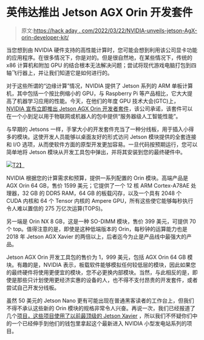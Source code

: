 # 英伟达推出 Jetson AGX Orin 开发套件

> 原文:[https://hack aday . com/2022/03/22/NVIDIA-unveils-jetson-AgX-orin-developer-kit/](https://hackaday.com/2022/03/22/nvidia-unveils-jetson-agx-orin-developer-kit/)

当您想到由 NVIDIA 硬件支持的高性能计算时，您可能会想到利用该公司显卡功能的应用程序。在很多情况下，你是对的。但是很自然地，在某些情况下，传统的 x86 计算机和附加 GPU 的结合根本无法解决问题；尝试将现代游戏电脑打包到四轴飞行器上，并让我们知道它是如何进行的。

对于这些所谓的“边缘计算”情况，NVIDIA 提供了 Jetson 系列的 ARM 单板计算机，其中包括一个按比例缩小的 GPU，与 Raspberry Pi 等产品相比，它大大提高了机器学习应用的性能。今天，在他们的年度 GPU 技术大会(GTC)上， [NVIDIA 宣布立即推出 Jetson AGX Orin 开发者套件](https://www.nvidia.com/en-us/autonomous-machines/embedded-systems/jetson-orin/)，该公司承诺，该套件可以在一个小到足以用于物联网或机器人的包中提供“服务器级人工智能性能”。

与早期的 Jetsons 一样，手掌大小的开发套件充当了一种分线板，用于插入小得多的模块。这使开发人员能够以桌面友好的形式访问 Jetson 模块提供的全套连接和 I/O 选项，从而使软件方面的原型开发更加容易。一旦代码按预期运行，您可以简单地将 Jetson 模块从开发工具包中弹出，并将其安装到您的最终硬件中。

[![](../Images/22daababdf23a68c768bfd2561eee04d.png)T2】](https://hackaday.com/wp-content/uploads/2022/03/jetsonorin_detail.png)

NVIDIA 根据您的计算需求和预算，提供一系列配置的 Orin 模块。高端产品是 AGX Orin 64 GB，售价 1599 美元；它提供了一个 12 核 ARM Cortex-A78AE 处理器，32 GB 的 DDR5 RAM，64 GB 的板载闪存，以及一个具有 2048 个 CUDA 内核和 64 个 Tensor 内核的 Ampere GPU，所有这些使它能够每秒执行令人难以置信的 275 万亿次运算(TOPS)。

另一端是 Orin NX 8 GB，这是一种 SO-DIMM 模块，售价 399 美元，可提供 70 个 top。值得注意的是，即使是这种低端版本的 Orin，每秒钟的运算能力也是 2018 年 Jetson AGX Xavier 的两倍以上，后者迄今为止是产品线中最强大的产品。

Jetson AGX Orin 开发工具包的售价为 1，999 美元，包括 AGX Orin 64 GB 模块。有趣的是，NVIDIA 表示，板载软件能够模拟任何较低层的模块，因此如果您的最终硬件将使用更便宜的模块，您不必更换内部模块。当然，与此相反的是，即使是那些只计划使用更经济实惠的设备的人，也不得不支付昂贵的开发套件，或者尝试自己开发分线板。

虽然 50 美元的 Jetson Nano 更有可能出现在普通黑客读者的工作台上，但我们不得不承认这些新的 Orin 模块的规格非常令人兴奋。再说一次，我们已经报道了几个[项目，这些项目使用了以前最顶级的 Jetson Xavier](https://hackaday.com/2021/09/11/dont-sleep-on-the-lawn-theres-an-ai-powered-flamethrower-wielding-robot-about/) ，所以我们不怀疑你们中的一个已经伸手到他们的钱包里拿起这个最新进入 NVIDIA 小型发电站系列的项目。